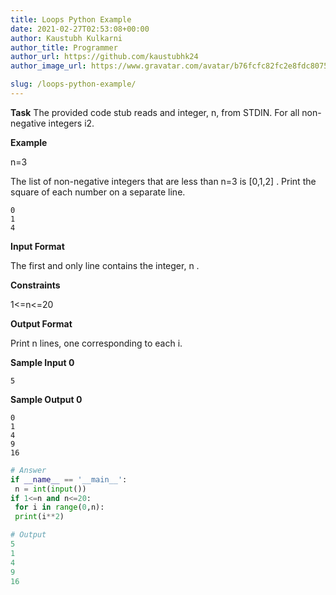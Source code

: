 ```yaml
---
title: Loops Python Example
date: 2021-02-27T02:53:08+00:00
author: Kaustubh Kulkarni
author_title: Programmer
author_url: https://github.com/kaustubhk24
author_image_url: https://www.gravatar.com/avatar/b76fcfc82fc2e8fdc8075636f1735f61?s=200

slug: /loops-python-example/
---
```

**Task** 
The provided code stub reads and integer, n, from STDIN. For all non-negative integers i2.

**Example**

n=3

The list of non-negative integers that are less than n=3  is [0,1,2] . Print the square of each number on a separate line.


```
0
1
4

```


**Input Format**

The first and only line contains the integer, n .

**Constraints**

1<=n<=20

**Output Format**

Print n lines, one corresponding to each i.

**Sample Input 0**


```
5

```


**Sample Output 0**


```
0
1
4
9
16

```


```python title="file.py"
# Answer
if __name__ == '__main__':
 n = int(input())
if 1<=n and n<=20:
 for i in range(0,n):
 print(i**2)
```

```python title="file.py"
# Output
5
1
4
9
16
```